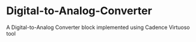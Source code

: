 # Digital-to-Analog-Converter
A Digital-to-Analog Converter block implemented using Cadence Virtuoso tool 
